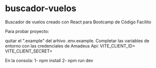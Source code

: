# buscador-vuelos
Buscador de vuelos creado con React para Bootcamp de Código Facilito

Para probar proyecto:

quitar el ".example" del arhivo .env.example.
Completar las variables de entorno con las credenciales de Amadeus Api:
VITE_CLIENT_ID=
VITE_CLIENT_SECRET=

En la consola:
1- npm install
2- npm run dev